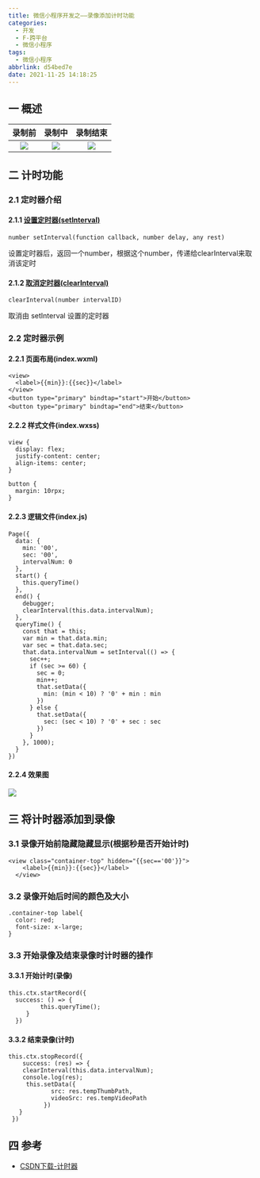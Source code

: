 ```yaml
---
title: 微信小程序开发之——录像添加计时功能
categories:
  - 开发
  - F-跨平台
  - 微信小程序
tags:
  - 微信小程序
abbrlink: d54bed7e
date: 2021-11-25 14:18:25
---
```

## 一 概述

| 录制前 | 录制中 | 录制结束 |
| :----: | :----: | :------: |
| ![][1] | ![][2] |  ![][3]  |

<!--more-->

## 二 计时功能

### 2.1 定时器介绍

#### 2.1.1 [设置定时器(setInterval)][00]

```
number setInterval(function callback, number delay, any rest)
```

设置定时器后，返回一个number，根据这个number，传递给clearInterval来取消该定时

#### 2.1.2 [取消定时器(clearInterval)][01]

```
clearInterval(number intervalID)
```

取消由 setInterval 设置的定时器

### 2.2 定时器示例

#### 2.2.1 页面布局(index.wxml)

```
<view>
  <label>{{min}}:{{sec}}</label>
</view>
<button type="primary" bindtap="start">开始</button>
<button type="primary" bindtap="end">结束</button>
```

#### 2.2.2 样式文件(index.wxss)

```
view {
  display: flex;
  justify-content: center;
  align-items: center;
}

button {
  margin: 10rpx;
}
```

#### 2.2.3 逻辑文件(index.js)

```
Page({
  data: {
    min: '00',
    sec: '00',
    intervalNum: 0
  },
  start() {
    this.queryTime()
  },
  end() {
    debugger;
    clearInterval(this.data.intervalNum);
  },
  queryTime() {
    const that = this;
    var min = that.data.min;
    var sec = that.data.sec;
    that.data.intervalNum = setInterval(() => {
      sec++;
      if (sec >= 60) {
        sec = 0;
        min++;
        that.setData({
          min: (min < 10) ? '0' + min : min
        })
      } else {
        that.setData({
          sec: (sec < 10) ? '0' + sec : sec
        })
      }
    }, 1000);
  }
})
```

#### 2.2.4 效果图
![][4]

## 三 将计时器添加到录像

### 3.1 录像开始前隐藏隐藏显示(根据秒是否开始计时)

```
<view class="container-top" hidden="{{sec=='00'}}">
    <label>{{min}}:{{sec}}</label>
  </view>
```

### 3.2 录像开始后时间的颜色及大小

```
.container-top label{
  color: red;
  font-size: x-large;
}
```

### 3.3 开始录像及结束录像时计时器的操作

#### 3.3.1 开始计时(录像)

```
this.ctx.startRecord({
  success: () => {
         this.queryTime();
     }
  })
```

#### 3.3.2 结束录像(计时)

```
this.ctx.stopRecord({
    success: (res) => {
    clearInterval(this.data.intervalNum);
    console.log(res);
     this.setData({
            src: res.tempThumbPath,
            videoSrc: res.tempVideoPath
          })
   }
 })
```

## 四 参考
* [CSDN下载-计时器](https://download.csdn.net/download/Calvin_zhou/48918093)



[00]:https://developers.weixin.qq.com/minigame/dev/reference/api/setInterval.html
[01]:https://developers.weixin.qq.com/minigame/dev/reference/api/clearInterval.html
[1]:https://cdn.jsdelivr.net/gh/pgzxc/cdn@master/blog-wechat/wechat-video-take-before.png
[2]:https://cdn.jsdelivr.net/gh/pgzxc/cdn@master/blog-wechat/wechat-video-take-ing.png
[3]:https://cdn.jsdelivr.net/gh/pgzxc/cdn@master/blog-wechat/wechat-video-take-after.png
[4]:https://cdn.jsdelivr.net/gh/pgzxc/cdn@master/blog-wechat/wechat-interval-time-sample.gif